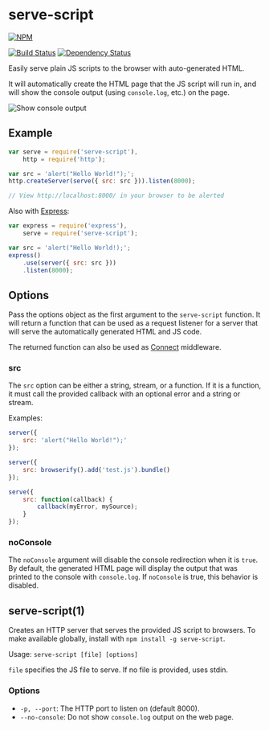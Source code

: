 # serve-script

[![NPM](https://nodei.co/npm/serve-script.png?compact=true)](https://nodei.co/npm/serve-script/)

[![Build Status](https://drone.io/github.com/conradz/serve-script/status.png)](https://drone.io/github.com/conradz/serve-script/latest)
[![Dependency Status](https://david-dm.org/conradz/serve-script.png)](https://david-dm.org/conradz/serve-script)

Easily serve plain JS scripts to the browser with auto-generated HTML.

It will automatically create the HTML page that the JS script will run in, and
will show the console output (using `console.log`, etc.) on the page.

![Show console output](http://i.cloudup.com/jXpFzRO1zG.png)

## Example

```js
var serve = require('serve-script'),
    http = require('http');

var src = 'alert("Hello World!");';
http.createServer(serve({ src: src })).listen(8000);

// View http://localhost:8000/ in your browser to be alerted
```

Also with [Express](https://github.com/visionmedia/express):

```js
var express = require('express'),
    serve = require('serve-script');

var src = 'alert("Hello World!);';
express()
    .use(server({ src: src }))
    .listen(8000);
```

## Options

Pass the options object as the first argument to the `serve-script` function.
It will return a function that can be used as a request listener for a server
that will serve the automatically generated HTML and JS code.

The returned function can also be used as
[Connect](http://www.senchalabs.org/connect/) middleware.

### src

The `src` option can be either a string, stream, or a function. If it is a
function, it must call the provided callback with an optional error and a string
or stream.

Examples:

```js
server({
    src: 'alert("Hello World!");'
});
```

```js
server({
    src: browserify().add('test.js').bundle()
});
```

```js
serve({
    src: function(callback) {
        callback(myError, mySource);
    }
});
```

### noConsole

The `noConsole` argument will disable the console redirection when it is `true`.
By default, the generated HTML page will display the output that was printed to
the console with `console.log`. If `noConsole` is true, this behavior is
disabled.

## serve-script(1)

Creates an HTTP server that serves the provided JS script to browsers. To make
available globally, install with `npm install -g serve-script`.

Usage: `serve-script [file] [options]`

`file` specifies the JS file to serve. If no file is provided, uses stdin.

### Options

 * `-p, --port`: The HTTP port to listen on (default 8000).
 * `--no-console`: Do not show `console.log` output on the web page.

